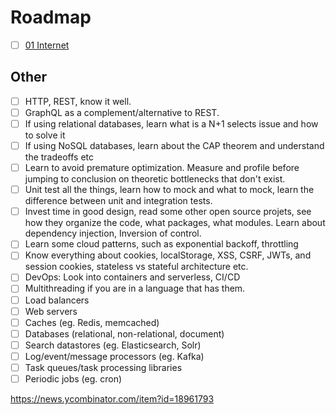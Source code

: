 # Roadmap

- [ ] [01 Internet](./01_internet.md)

## Other

- [ ] HTTP, REST, know it well.
- [ ] GraphQL as a complement/alternative to REST.
- [ ] If using relational databases, learn what is a N+1 selects issue and how to solve it
- [ ] If using NoSQL databases, learn about the CAP theorem and understand the tradeoffs etc
- [ ] Learn to avoid premature optimization. Measure and profile before jumping to conclusion on theoretic bottlenecks that don't exist.
- [ ] Unit test all the things, learn how to mock and what to mock, learn the difference between unit and integration tests.
- [ ] Invest time in good design, read some other open source projets, see how they organize the code, what packages, what modules. Learn about dependency injection, Inversion of control.
- [ ] Learn some cloud patterns, such as exponential backoff, throttling
- [ ] Know everything about cookies, localStorage, XSS, CSRF, JWTs, and session cookies, stateless vs stateful architecture etc.
- [ ] DevOps: Look into containers and serverless, CI/CD
- [ ] Multithreading if you are in a language that has them.
- [ ] Load balancers
- [ ] Web servers
- [ ] Caches (eg. Redis, memcached)
- [ ] Databases (relational, non-relational, document)
- [ ] Search datastores (eg. Elasticsearch, Solr)
- [ ] Log/event/message processors (eg. Kafka)
- [ ] Task queues/task processing libraries
- [ ] Periodic jobs (eg. cron)

https://news.ycombinator.com/item?id=18961793
